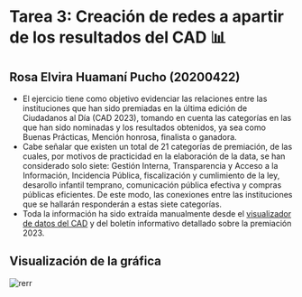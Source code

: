# Tarea 3: Creación de redes a apartir de los resultados del CAD 📊
Rosa Elvira Huamaní Pucho (20200422)
---
- El ejercicio tiene como objetivo evidenciar las relaciones entre las instituciones que han sido premiadas en la última edición de Ciudadanos al Día (CAD 2023), tomando en cuenta las categorías en las que han sido nominadas y los resultados obtenidos, ya sea como Buenas Prácticas, Mención honrosa, finalista o ganadora.
- Cabe señalar que existen un total de 21 categorías de premiación, de las cuales, por motivos de practicidad en la elaboración de la data, se han considerado solo siete: Gestión Interna, Transparencia y Acceso a la Información, Incidencia Pública, fiscalización y cumlimiento de la ley, desarollo infantil temprano, comunicación pública efectiva y compras públicas eficientes. De este modo, las conexiones entre las instituciones que se hallarán responderán a estas siete categorías.
- Toda la información ha sido extraída manualmente desde el [visualizador de datos del CAD](https://premiobpg.pe/visualizador-datos-buenas-practicas/) y del boletín informativo detallado sobre la premiación 2023.
  
## Visualización de la gráfica

![rerr](https://github.com/user-attachments/assets/a1b1e69b-be79-4a54-9ec0-e8533568b017)

